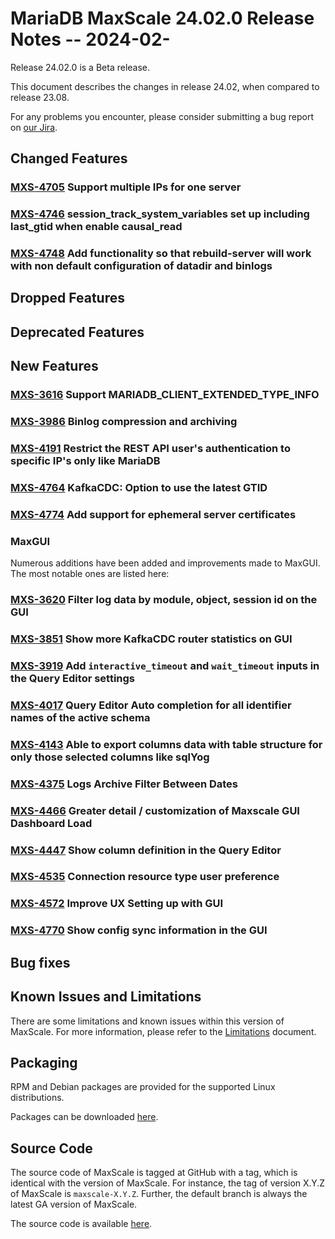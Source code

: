 # MariaDB MaxScale 24.02.0 Release Notes -- 2024-02-

Release 24.02.0 is a Beta release.

This document describes the changes in release 24.02, when compared to
release 23.08.

For any problems you encounter, please consider submitting a bug
report on [our Jira](https://jira.mariadb.org/projects/MXS).

## Changed Features

### [MXS-4705](https://jira.mariadb.org/browse/MXS-4705) Support multiple IPs for one server

### [MXS-4746](https://jira.mariadb.org/browse/MXS-4746) session_track_system_variables set up including last_gtid when enable causal_read

### [MXS-4748](https://jira.mariadb.org/browse/MXS-4748) Add functionality so that rebuild-server will work with non default configuration of datadir and binlogs

## Dropped Features

###

## Deprecated Features

## New Features

### [MXS-3616](https://jira.mariadb.org/browse/MXS-3616) Support MARIADB_CLIENT_EXTENDED_TYPE_INFO

### [MXS-3986](https://jira.mariadb.org/browse/MXS-3986) Binlog compression and archiving

### [MXS-4191](https://jira.mariadb.org/browse/MXS-4191) Restrict the REST API user's authentication to specific IP's only like MariaDB

### [MXS-4764](https://jira.mariadb.org/browse/MXS-4764) KafkaCDC: Option to use the latest GTID

### [MXS-4774](https://jira.mariadb.org/browse/MXS-4774) Add support for ephemeral server certificates

### MaxGUI
Numerous additions have been added and improvements made to MaxGUI.
The most notable ones are listed here:

### [MXS-3620](https://jira.mariadb.org/browse/MXS-3620) Filter log data by module, object, session id on the GUI

### [MXS-3851](https://jira.mariadb.org/browse/MXS-3851) Show more KafkaCDC router statistics on GUI

### [MXS-3919](https://jira.mariadb.org/browse/MXS-3919) Add `interactive_timeout` and `wait_timeout` inputs in the Query Editor settings

### [MXS-4017](https://jira.mariadb.org/browse/MXS-4017) Query Editor Auto completion for all identifier names of the active schema

### [MXS-4143](https://jira.mariadb.org/browse/MXS-4143) Able to export columns data with table structure for only those selected columns like sqlYog

### [MXS-4375](https://jira.mariadb.org/browse/MXS-4375) Logs Archive Filter Between Dates

### [MXS-4466](https://jira.mariadb.org/browse/MXS-4466) Greater detail / customization of Maxscale GUI Dashboard Load

### [MXS-4447](https://jira.mariadb.org/browse/MXS-4447) Show column definition in the Query Editor

### [MXS-4535](https://jira.mariadb.org/browse/MXS-4535) Connection resource type user preference

### [MXS-4572](https://jira.mariadb.org/browse/MXS-4572) Improve UX Setting up with GUI

### [MXS-4770](https://jira.mariadb.org/browse/MXS-4770) Show config sync information in the GUI

## Bug fixes

## Known Issues and Limitations

There are some limitations and known issues within this version of MaxScale.
For more information, please refer to the [Limitations](../About/Limitations.md) document.

## Packaging

RPM and Debian packages are provided for the supported Linux distributions.

Packages can be downloaded [here](https://mariadb.com/downloads/#mariadb_platform-mariadb_maxscale).

## Source Code

The source code of MaxScale is tagged at GitHub with a tag, which is identical
with the version of MaxScale. For instance, the tag of version X.Y.Z of MaxScale
is `maxscale-X.Y.Z`. Further, the default branch is always the latest GA version
of MaxScale.

The source code is available [here](https://github.com/mariadb-corporation/MaxScale).
